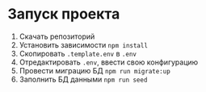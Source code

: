# Запуск проекта

1. Скачать репозиторий
2. Установить зависимости ```npm install```
3. Скопировать ```.template.env``` в ```.env```
4. Отредактировать ```.env```, ввести свою конфигурацию
5. Провести миграцию БД ```npm run migrate:up```
5. Заполнить БД данными ```npm run seed```